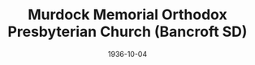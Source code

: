 ---
date: &id001 1936-10-04
end_date: null
location:
  address: 575 Main Street
  city: Bancroft
  state: SD
minister:
- end: 1937-01-01
  name: George Heaton
  start: 1936-10-04
  type: pastor
- end: 1941-01-01
  name: A. Culver Gordon
  start: 1937-01-01
  type: pastor
- end: 1957-01-01
  name: Melvin Nonhof
  start: 1942-01-01
  type: pastor
- end: 1967-01-01
  name: Robert Sander
  start: 1958-01-01
  type: pastor
- end: 1973-01-01
  name: Stanford Sutton
  start: 1967-01-01
  type: pastor
- end: 2003-01-01
  name: Edward Eppinger
  start: 1974-01-01
  type: pastor
- end: null
  name: Young J. Son
  start: 2005-01-01
  type: pastor
ministers:
- George Heaton
- A. Culver Gordon
- Melvin Nonhof
- Robert Sander
- Stanford Sutton
- Edward Eppinger
- Young J. Son
name: Murdock Memorial Orthodox Presbyterian Church
names:
- end: null
  name: Murdock Memorial Orthodox Presbyterian Church
  start: 1936-10-04
origination_date: *id001
raw_data: "SD Bancroft\nMurdock Memorial Orthodox Presbyterian Church (October\
  \ 4, 1936\u2013 )\n575 Main Street\nPastors: George Heaton, 1936\u201337\nA. Culver\
  \ Gordon, 1937\u201341\nMelvin Nonhof, 1942\u201357\nRobert Sander, 1958\u201367\n\
  Stanford Sutton, 1967\u201373\nEdward Eppinger, 1974\u20132003\nYoung J. Son, 2005\u2013"
received_from: null
states:
- SD
status:
  active: true
  end_date: null
  reason: null
  received_from: null
  withdrawal_to: null
title: Murdock Memorial Orthodox Presbyterian Church (Bancroft SD)

---